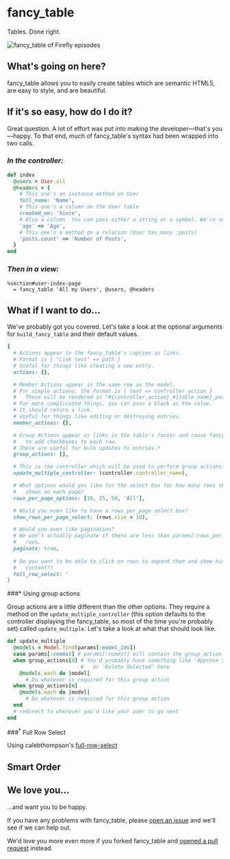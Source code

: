 fancy_table
===========

Tables. Done right.

![fancy_table of Firefly episodes](https://github.com/calebthompson/fancy_table/raw/master/firefly-episodes.png)

What's going on here?
---------------------

fancy_table allows you to easily create tables which are semantic HTML5, are
easy to style, and are beautiful.

If it's so easy, how do I do it?
--------------------------------

Great question. A lot of effort was put into making the developer—that's
you—happy. To that end, much of fancy_table's syntax had been wrapped into two
calls.

### _In the controller:_

```ruby
def index
  @users = User.all
  @headers = {
    # This one's an instance method on User
    full_name: 'Name',
    # This one's a column on the User table
    created_on: 'Since',
    # Also a column. You can pass either a string or a symbol. We're not picky.
    'age' => 'Age',
    # This one's a method on a relation (User has_many :posts)
    'posts.count' => 'Number of Posts',
  }
end
```

### _Then in a view:_

```haml
%section#user-index-page
  = fancy_table 'All my Users', @users, @headers
```  

What if I want to do...
-----------------------

We've probably got you covered. Let's take a look at the optional arguments for
`build_fancy_table` and their default values.

```ruby
{
  # Actions appear in the fancy_table's caption as links.
  # Format is { "Link text" => path }
  # Useful for things like creating a new entry.
  actions: {},

  # Member Actions appear in the same row as the model.
  # For simple actions, the format is { text => controller_action }
  #   These will be rendered as "#{controller_action}_#{table_name}_path"
  # For more complicated things, you can pass a block as the value.
  # It should return a link.
  # Useful for things like editing or destroying entries.
  member_actions: {},

  # Group Actions appear as links in the table's footer and cause fancy_table
  #   to add checkboxes to each row.
  # These are useful for bulk updates to entries.*
  group_actions: [],

  # This is the controller which will be used to perform group actions.*
  update_multiple_controller: (controller.controller_name),

  # What options would you like for the select box for how many rows should be
  #   shown on each page?
  rows_per_page_options: [10, 25, 50, 'All'],

  # Would you even like to have a rows_per_page select box?
  show_rows_per_page_select: (rows.size > 10),

  # Would you even like pagination?
  # We won't actually paginate if there are less than params[:rows_per_page]
  #   rows.
  paginate: true,
  
  # Do you want to be able to click on rows to expand them and show hidden
  #   content?†
  full_row_select: '
}
```

###* Using group actions

Group actions are a little different than the other options. They require a
method on the `update_multiple_controller` (this option defaults to the
controller displaying the fancy_table, so most of the time you're probably set)
called `update_multiple`. Let's take a look at what that should look like.

```ruby
def update_multiple
  @models = Model.find(params[:model_ids])
  case params[:commit] # params[:commit] will contain the group_action
  when group_actions[0] # You'd probably have something like 'Approve Selected'
                        #   or 'Delete Selected' here
    @models.each do |model|
      # Do whatever is required for this group action
  when group_actions[n]
    @models.each do |model|
      # Do whatever is required for this group action
  end
  # redirect to wherever you'd like your user to go next
end
```

###<sup>†</sup> Full Row Select

Using calebthompson's [full-row-select](https://calebthompson/full-row-select)

Smart Order
-----------

We love you...
--------------

...and want you to be happy.

If you have any problems with fancy_table, please
[open an issue](https://github.com/solsystems/fancy_table/issues/new) and we'll
see if we can help out.

We'd love you more even more if you forked fancy_table and
[opened a pull request](https://github.com/solsystems/pull/new) instead.
